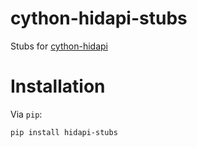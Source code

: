 # cython-hidapi-stubs

Stubs for [cython-hidapi](https://github.com/trezor/cython-hidapi)

# Installation

Via `pip`:

```console
pip install hidapi-stubs
```
